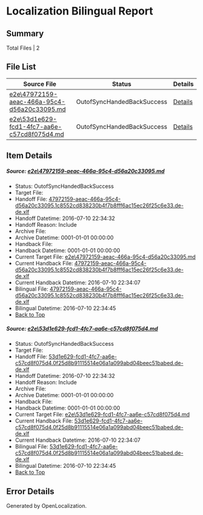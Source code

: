 # <a name='report-top'></a> Localization Bilingual Report

## Summary
 Total Files | 2

## File List
 Source File | Status | Details 
 ----------- | ------ | ------- 
 [e2e\47972159-aeac-466a-95c4-d56a20c33095.md](https://github.com/OpenLocalizationTestOrg/oltest/blob/c1adfa3f6d21b416458294e5a237910bfb1dc9c6/e2e/47972159-aeac-466a-95c4-d56a20c33095.md) | OutofSyncHandedBackSuccess | [Details](#702af61c7508425a23ec0ccef2cd3b70682116462)
 [e2e\53d1e629-fcd1-4fc7-aa6e-c57cd8f075d4.md](https://github.com/OpenLocalizationTestOrg/oltest/blob/c1adfa3f6d21b416458294e5a237910bfb1dc9c6/e2e/53d1e629-fcd1-4fc7-aa6e-c57cd8f075d4.md) | OutofSyncHandedBackSuccess | [Details](#1dd959c35d614513435bbdfc17df9f5b6838a6713)

## Item Details
##### <a name='702af61c7508425a23ec0ccef2cd3b70682116462'></a> Source: [e2e\47972159-aeac-466a-95c4-d56a20c33095.md](https://github.com/OpenLocalizationTestOrg/oltest/blob/c1adfa3f6d21b416458294e5a237910bfb1dc9c6/e2e/47972159-aeac-466a-95c4-d56a20c33095.md)
* Status: OutofSyncHandedBackSuccess
* Target File: 
* Handoff File: [47972159-aeac-466a-95c4-d56a20c33095.1c8552cd838230b4f7b8fff6ac15ec26f25c6e33.de-de.xlf](https://github.com/OpenLocalizationTestOrg/olhandoff-e2e/blob/afb157c35f7f5b731d3941b1bfef461d2330c7c1/ol-handoff/OpenLocalizationTestOrg/oltest-dede-fly/ci/ht/47972159-aeac-466a-95c4-d56a20c33095.1c8552cd838230b4f7b8fff6ac15ec26f25c6e33.de-de.xlf)
* Handoff Datetime: 2016-07-10 22:34:32
* Handoff Reason: Include
* Archive File: 
* Archive Datetime: 0001-01-01 00:00:00
* Handback File: 
* Handback Datetime: 0001-01-01 00:00:00
* Current Target File: [e2e\47972159-aeac-466a-95c4-d56a20c33095.md](https://github.com/OpenLocalizationTestOrg/oltest-dede-fly/blob/a8b8da226f84cbd1b9e70aadfee896a34fdb7869/e2e/47972159-aeac-466a-95c4-d56a20c33095.md)
* Current Handback File: [47972159-aeac-466a-95c4-d56a20c33095.1c8552cd838230b4f7b8fff6ac15ec26f25c6e33.de-de.xlf](https://github.com/OpenLocalizationTestOrg/olhandback-e2e/blob/ad4ce4918bd24b8a60d2c250416950e439b430f9/ol-handback/OpenLocalizationTestOrg/oltest-dede-fly/ci/ht/47972159-aeac-466a-95c4-d56a20c33095.1c8552cd838230b4f7b8fff6ac15ec26f25c6e33.de-de.xlf)
* Current Handback Datetime: 2016-07-10 22:34:07
* Bilingual File: [47972159-aeac-466a-95c4-d56a20c33095.1c8552cd838230b4f7b8fff6ac15ec26f25c6e33.de-de.xlf](https://github.com/OpenLocalizationTestOrg/olhandback-e2e/blob/ad4ce4918bd24b8a60d2c250416950e439b430f9/ol-handback/OpenLocalizationTestOrg/oltest-dede-fly/ci/ht/47972159-aeac-466a-95c4-d56a20c33095.1c8552cd838230b4f7b8fff6ac15ec26f25c6e33.de-de.xlf)
* Bilingual Datetime: 2016-07-10 22:34:45
* [Back to Top](#report-top)

##### <a name='1dd959c35d614513435bbdfc17df9f5b6838a6713'></a> Source: [e2e\53d1e629-fcd1-4fc7-aa6e-c57cd8f075d4.md](https://github.com/OpenLocalizationTestOrg/oltest/blob/c1adfa3f6d21b416458294e5a237910bfb1dc9c6/e2e/53d1e629-fcd1-4fc7-aa6e-c57cd8f075d4.md)
* Status: OutofSyncHandedBackSuccess
* Target File: 
* Handoff File: [53d1e629-fcd1-4fc7-aa6e-c57cd8f075d4.0f25d8b91115514e06a1a099abd04beec51babed.de-de.xlf](https://github.com/OpenLocalizationTestOrg/olhandoff-e2e/blob/afb157c35f7f5b731d3941b1bfef461d2330c7c1/ol-handoff/OpenLocalizationTestOrg/oltest-dede-fly/ci/ht/53d1e629-fcd1-4fc7-aa6e-c57cd8f075d4.0f25d8b91115514e06a1a099abd04beec51babed.de-de.xlf)
* Handoff Datetime: 2016-07-10 22:34:32
* Handoff Reason: Include
* Archive File: 
* Archive Datetime: 0001-01-01 00:00:00
* Handback File: 
* Handback Datetime: 0001-01-01 00:00:00
* Current Target File: [e2e\53d1e629-fcd1-4fc7-aa6e-c57cd8f075d4.md](https://github.com/OpenLocalizationTestOrg/oltest-dede-fly/blob/a8b8da226f84cbd1b9e70aadfee896a34fdb7869/e2e/53d1e629-fcd1-4fc7-aa6e-c57cd8f075d4.md)
* Current Handback File: [53d1e629-fcd1-4fc7-aa6e-c57cd8f075d4.0f25d8b91115514e06a1a099abd04beec51babed.de-de.xlf](https://github.com/OpenLocalizationTestOrg/olhandback-e2e/blob/ad4ce4918bd24b8a60d2c250416950e439b430f9/ol-handback/OpenLocalizationTestOrg/oltest-dede-fly/ci/ht/53d1e629-fcd1-4fc7-aa6e-c57cd8f075d4.0f25d8b91115514e06a1a099abd04beec51babed.de-de.xlf)
* Current Handback Datetime: 2016-07-10 22:34:07
* Bilingual File: [53d1e629-fcd1-4fc7-aa6e-c57cd8f075d4.0f25d8b91115514e06a1a099abd04beec51babed.de-de.xlf](https://github.com/OpenLocalizationTestOrg/olhandback-e2e/blob/ad4ce4918bd24b8a60d2c250416950e439b430f9/ol-handback/OpenLocalizationTestOrg/oltest-dede-fly/ci/ht/53d1e629-fcd1-4fc7-aa6e-c57cd8f075d4.0f25d8b91115514e06a1a099abd04beec51babed.de-de.xlf)
* Bilingual Datetime: 2016-07-10 22:34:45
* [Back to Top](#report-top)


## Error Details

Generated by OpenLocalization.
